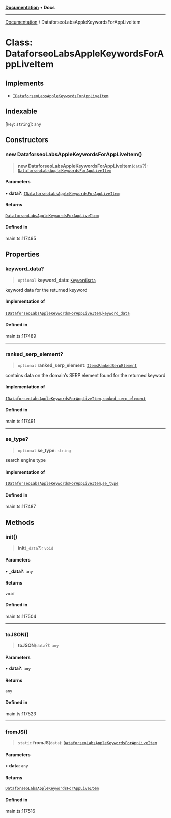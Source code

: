 [**Documentation**](../README.md) • **Docs**

***

[Documentation](../globals.md) / DataforseoLabsAppleKeywordsForAppLiveItem

# Class: DataforseoLabsAppleKeywordsForAppLiveItem

## Implements

- [`IDataforseoLabsAppleKeywordsForAppLiveItem`](../interfaces/IDataforseoLabsAppleKeywordsForAppLiveItem.md)

## Indexable

 \[`key`: `string`\]: `any`

## Constructors

### new DataforseoLabsAppleKeywordsForAppLiveItem()

> **new DataforseoLabsAppleKeywordsForAppLiveItem**(`data`?): [`DataforseoLabsAppleKeywordsForAppLiveItem`](DataforseoLabsAppleKeywordsForAppLiveItem.md)

#### Parameters

• **data?**: [`IDataforseoLabsAppleKeywordsForAppLiveItem`](../interfaces/IDataforseoLabsAppleKeywordsForAppLiveItem.md)

#### Returns

[`DataforseoLabsAppleKeywordsForAppLiveItem`](DataforseoLabsAppleKeywordsForAppLiveItem.md)

#### Defined in

main.ts:117495

## Properties

### keyword\_data?

> `optional` **keyword\_data**: [`KeywordData`](KeywordData.md)

keyword data for the returned keyword

#### Implementation of

[`IDataforseoLabsAppleKeywordsForAppLiveItem`](../interfaces/IDataforseoLabsAppleKeywordsForAppLiveItem.md).[`keyword_data`](../interfaces/IDataforseoLabsAppleKeywordsForAppLiveItem.md#keyword_data)

#### Defined in

main.ts:117489

***

### ranked\_serp\_element?

> `optional` **ranked\_serp\_element**: [`ItemsRankedSerpElement`](ItemsRankedSerpElement.md)

contains data on the domain’s SERP element found for the returned keyword

#### Implementation of

[`IDataforseoLabsAppleKeywordsForAppLiveItem`](../interfaces/IDataforseoLabsAppleKeywordsForAppLiveItem.md).[`ranked_serp_element`](../interfaces/IDataforseoLabsAppleKeywordsForAppLiveItem.md#ranked_serp_element)

#### Defined in

main.ts:117491

***

### se\_type?

> `optional` **se\_type**: `string`

search engine type

#### Implementation of

[`IDataforseoLabsAppleKeywordsForAppLiveItem`](../interfaces/IDataforseoLabsAppleKeywordsForAppLiveItem.md).[`se_type`](../interfaces/IDataforseoLabsAppleKeywordsForAppLiveItem.md#se_type)

#### Defined in

main.ts:117487

## Methods

### init()

> **init**(`_data`?): `void`

#### Parameters

• **\_data?**: `any`

#### Returns

`void`

#### Defined in

main.ts:117504

***

### toJSON()

> **toJSON**(`data`?): `any`

#### Parameters

• **data?**: `any`

#### Returns

`any`

#### Defined in

main.ts:117523

***

### fromJS()

> `static` **fromJS**(`data`): [`DataforseoLabsAppleKeywordsForAppLiveItem`](DataforseoLabsAppleKeywordsForAppLiveItem.md)

#### Parameters

• **data**: `any`

#### Returns

[`DataforseoLabsAppleKeywordsForAppLiveItem`](DataforseoLabsAppleKeywordsForAppLiveItem.md)

#### Defined in

main.ts:117516
